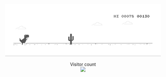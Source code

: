 
<p align="center">
<img src="https://github.com/mexiz/mexiz/blob/main/dino.gif" wdith= "" />
</p>

<p align="center"> 
  Visitor count<br>
  <img src="https://profile-counter.glitch.me/sagar-viradiya/count.svg" />
</p>
